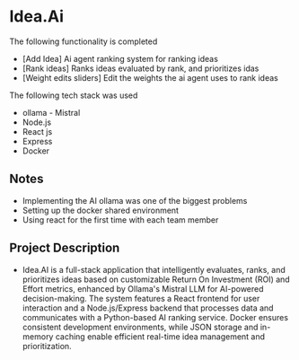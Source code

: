# Idea.Ai

The following functionality is completed

* [Add Idea] Ai agent ranking system for ranking ideas
* [Rank ideas] Ranks ideas evaluated by rank, and prioritizes idas
* [Weight edits sliders] Edit the weights the ai agent uses to rank ideas

The following tech stack was used

* ollama - Mistral
* Node.js
* React js
* Express
* Docker

## Notes 

* Implementing the AI ollama was one of the biggest problems
* Setting up the docker shared environment
* Using react for the first time with each team member

## Project Description

*  Idea.AI is a full-stack application that intelligently evaluates, ranks, and prioritizes ideas based on customizable Return On Investment (ROI) and Effort metrics, enhanced by Ollama's Mistral LLM for AI-powered decision-making. The system features a React frontend for user interaction and a Node.js/Express backend that processes data and communicates with a Python-based AI ranking service. Docker ensures consistent development environments, while JSON storage and in-memory caching enable efficient real-time idea management and prioritization.
